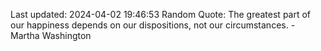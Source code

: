 Last updated: 2024-04-02 19:46:53
Random Quote: The greatest part of our happiness depends on our dispositions, not our circumstances. - Martha Washington